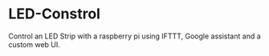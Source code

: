 # LED-Constrol
Control an LED Strip with a raspberry pi using IFTTT, Google assistant and a custom web UI.
